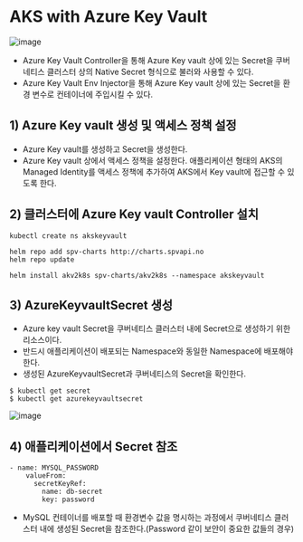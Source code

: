 # AKS with Azure Key Vault

![image](https://user-images.githubusercontent.com/50107548/235052130-7dc2cbb5-0f96-4a8a-b6d4-b05bd3aa8bf8.png)

* Azure Key Vault Controller을 통해 Azure Key vault 상에 있는 Secret을 쿠버네티스 클러스터 상의 Native Secret 형식으로 불러와 사용할 수 있다.
* Azure Key Vault Env Injector을 통해 Azure Key vault 상에 있는 Secret을 환경 변수로 컨테이너에 주입시킬 수 있다.


## 1) Azure Key vault 생성 및 액세스 정책 설정
* Azure Key vault를 생성하고 Secret을 생성한다.
* Azure Key vault 상에서 액세스 정책을 설정한다. 애플리케이션 형태의 AKS의 Managed Identity를 액세스 정책에 추가하여 AKS에서 Key vault에 접근할 수 있도록 한다.

## 2) 클러스터에 Azure Key vault Controller 설치
```
kubectl create ns akskeyvault
```
```
helm repo add spv-charts http://charts.spvapi.no
helm repo update
```
```
helm install akv2k8s spv-charts/akv2k8s --namespace akskeyvault
```

## 3) AzureKeyvaultSecret 생성
* Azure key vault Secret을 쿠버네티스 클러스터 내에 Secret으로 생성하기 위한 리소스이다.
* 반드시 애플리케이션이 배포되는 Namespace와 동일한 Namespace에 배포해야 한다.
* 생성된 AzureKeyvaultSecret과 쿠버네티스의 Secret을 확인한다.
```
$ kubectl get secret
$ kubectl get azurekeyvaultsecret
```
![image](https://user-images.githubusercontent.com/50107548/235074143-01a79225-9e82-4f4f-9347-0318ecd6fc55.png)

## 4) 애플리케이션에서 Secret 참조
```
- name: MYSQL_PASSWORD
    valueFrom:
      secretKeyRef:
        name: db-secret
        key: password
```
* MySQL 컨테이너를 배포할 때 환경변수 값을 명시하는 과정에서 쿠버네티스 클러스터 내에 생성된 Secret을 참조한다.(Password 같이 보안이 중요한 값들의 경우) 
